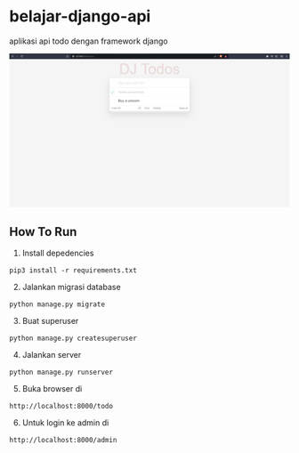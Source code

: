 # belajar-django-api
aplikasi api todo dengan framework django

![Screenshot](https://github.com/mahendraputra21/belajar-django-api/blob/main/images/django%20todos.png)

## How To Run
1. Install depedencies
```
pip3 install -r requirements.txt
```
2. Jalankan migrasi database
```
python manage.py migrate
```
3. Buat superuser
```
python manage.py createsuperuser
```
4. Jalankan server
```
python manage.py runserver
```
5. Buka browser di 
```
http://localhost:8000/todo
```

6. Untuk login ke admin di
```
http://localhost:8000/admin
```
